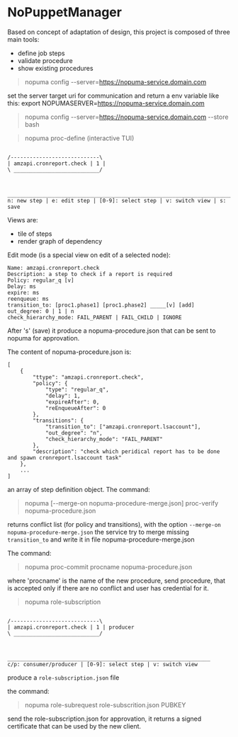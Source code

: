 # NoPuppetManager

Based on concept of adaptation of design, this project is composed of three main tools:

- define job steps
- validate procedure
- show existing procedures


> nopuma config --server=https://nopuma-service.domain.com

set the server target uri for communication and return a env variable like this:
export NOPUMASERVER=https://nopuma-service.domain.com

> nopuma config --server=https://nopuma-service.domain.com --store bash


> nopuma proc-define (interactive TUI)
```

/----------------------------\
| amzapi.cronreport.check | 1 |
\ ___________________________/



__________________________________________________________________________
n: new step | e: edit step | [0-9]: select step | v: switch view | s: save
```

Views are:
- tile of steps
- render graph of dependency

Edit mode (is a special view on edit of a selected node):
```
Name: amzapi.cronreport.check
Description: a step to check if a report is required
Policy: regular_q [v]
Delay: ms
expire: ms
reenqueue: ms
transition_to: [proc1.phase1] [proc1.phase2] _____[v] [add]
out_degree: 0 | 1 | n
check_hierarchy_mode: FAIL_PARENT | FAIL_CHILD | IGNORE
```

After 's' (save) it produce a nopuma-procedure.json that can be sent to nopuma for approvation.

The content of nopuma-procedure.json is:
```
[
	{
		"ttype": "amzapi.cronreport.check",
		"policy": {
			"type": "regular_q",
			"delay": 1,
			"expireAfter": 0,
			"reEnqueueAfter": 0
		},
		"transitions": {
			"transition_to": ["amzapi.cronreport.lsaccount"],
			"out_degree": "n",
			"check_hierarchy_mode": "FAIL_PARENT"
		},
		"description": "check which peridical report has to be done and spawn cronreport.lsaccount task"
	},
    ...
]
```
an array of step definition object. The command:

> nopuma [--merge-on nopuma-procedure-merge.json] proc-verify nopuma-procedure.json

returns conflict list (for policy and transitions), with the option
`--merge-on nopuma-procedure-merge.json` the service try to merge
missing `transition_to` and write it in file nopuma-procedure-merge.json

The command:

> nopuma proc-commit procname nopuma-procedure.json

where 'procname' is the name of the new procedure,
send procedure, that is accepted only if there are no conflict and user has credential for it.

> nopuma role-subscription
```

/----------------------------\
| amzapi.cronreport.check | 1 | producer
\ ___________________________/



________________________________________________________________
c/p: consumer/producer | [0-9]: select step | v: switch view
```

produce a `role-subscription.json` file

the command:

> nopuma role-subrequest role-subscrition.json PUBKEY

send the role-subscription.json for approvation, it returns a signed certificate that can be used by
the new client.

